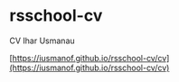 # rsschool-cv
CV Ihar Usmanau

[https://iusmanof.github.io/rsschool-cv/cv](https://iusmanof.github.io/rsschool-cv/cv)

